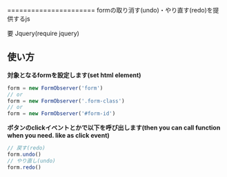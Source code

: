 ======================
formの取り消す(undo)・やり直す(redo)を提供するjs

要 Jquery(require jquery)

使い方
------
**対象となるformを設定します(set html element)**

```javascript
form = new FormObserver('form')
// or
form = new FormObserver('.form-class')
// or
form = new FormObserver('#form-id')
```

**ボタンのclickイベントとかで以下を呼び出します(then you can call function when you need.  like as click event)**
```javascript
// 戻す(redo)
form.undo()
// やり直し(undo)
form.redo()
```
